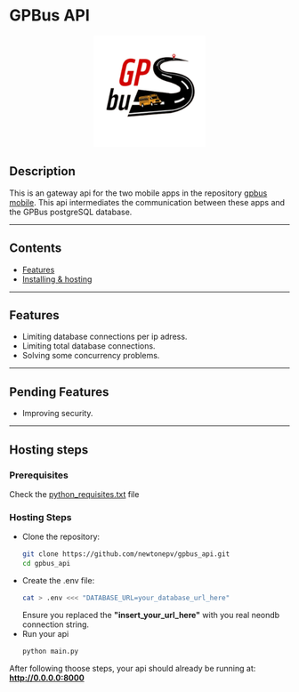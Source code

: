 # GPBus API

<p align="center" style="margin: 0; padding: 0;">
  <img src="readme_images/gpbus_logo.png" alt="gpbus_logo" width="200">
</p>

## Description
This is an gateway api for the two mobile apps in the repository [gpbus mobile](https://github.com/newtonepv/gpbus_mobile).
This api intermediates the communication between these apps and the GPBus postgreSQL database.

<hr>

## Contents
- [Features](#features)
- [Installing & hosting](#installing-and-running)

<hr>


## Features
- Limiting database connections per ip adress.
- Limiting total database connections.
- Solving some concurrency problems.

<hr>

## Pending Features
- Improving security.

<hr>

## Hosting steps
### Prerequisites
Check the [python_requisites.txt](#https://github.com/newtonepv/gpbus_api/blob/main/python_requirements.txt) file

### Hosting Steps
- Clone the repository:
  ```bash
  git clone https://github.com/newtonepv/gpbus_api.git
  cd gpbus_api
  ```
- Create the .env file:
  ```bash
  cat > .env <<< "DATABASE_URL=your_database_url_here"
  ```
  Ensure you replaced the <b>"insert_your_url_here"</b> with you real neondb connection string.
- Run your api
  ```bash
  python main.py
  ```
After following thoose steps, your api should already be running at: <b>http://0.0.0.0:8000</b>
